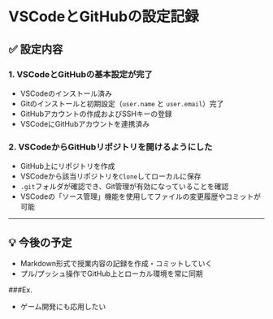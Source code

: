 # VSCodeとGitHubの設定記録

## ✅ 設定内容

### 1. VSCodeとGitHubの基本設定が完了
- VSCodeのインストール済み
- Gitのインストールと初期設定（`user.name` と `user.email`）完了
- GitHubアカウントの作成およびSSHキーの登録
- VSCodeにGitHubアカウントを連携済み

### 2. VSCodeからGitHubリポジトリを開けるようにした
- GitHub上にリポジトリを作成
- VSCodeから該当リポジトリを`Clone`してローカルに保存
- `.git`フォルダが確認でき、Git管理が有効になっていることを確認
- VSCodeの「ソース管理」機能を使用してファイルの変更履歴やコミットが可能

---

## 💡 今後の予定
- Markdown形式で授業内容の記録を作成・コミットしていく
- プル/プッシュ操作でGitHub上とローカル環境を常に同期

###Ex.
- ゲーム開発にも応用したい
